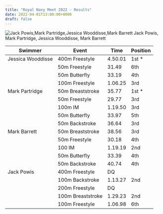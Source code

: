 ```yaml
---
title: "Royal Navy Meet 2022 - Results"
date: 2022-04-01T13:00:00+0000
draft: false
---
```

![Jack Powis,Mark Partridge,Jessica Wooddisse,Mark Barrett](/images/2022/04/millfield_2022.jpg)
Jack Powis, Mark Partridge, Jessica Wooddisse, Mark Barrett

<!--more-->

| Swimmer | Event | Time | Position |
|---|---|---|---|
|Jessica Wooddisse|400m Freestyle|4.50.01|1st * |
||50m Freestyle|31.49|6th|
||50m Butterfly|33.19|4th|
||100m Freestyle|1.06.25|3rd|
|Mark Partridge|50m Breaststroke|35.77|1st * |
||50m Freestyle|29.77|3rd|
||100m IM|1.19.50|3rd|
||50m Butterfly|33.97|5th|
||50m Backstroke|36.64|3rd|
|Mark Barrett|50m Breaststroke|38.56|3rd|
||50m Freestyle|30.18|4th|
||100 IM|1.19.19|2nd|
||50m Butterfly|33.39|4th|
||50m Backstroke|40.74|4th|
|Jack Powis|400m Freestyle|DQ|
||100m Backstroke|1.13.27|2nd|
||200m Freestyle|DQ|
||100m Breaststroke|1.29.23|2nd|
||100m Freestyle|1.06.98|6th|

